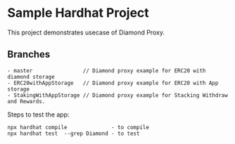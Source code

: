 # Sample Hardhat Project

This project demonstrates usecase of Diamond Proxy. 

## Branches 
```shell
- master                // Diamond proxy example for ERC20 with diamond storage 
- ERC20withAppStorage   // Diamond proxy example for ERC20 with App storage
- StakingWithAppStorage // Diamond proxy example for Stacking Withdraw and Rewards. 
```

Steps to test the app:

```shell
npx hardhat compile              - to compile 
npx hardhat test  --grep Diamond - to test 
```
